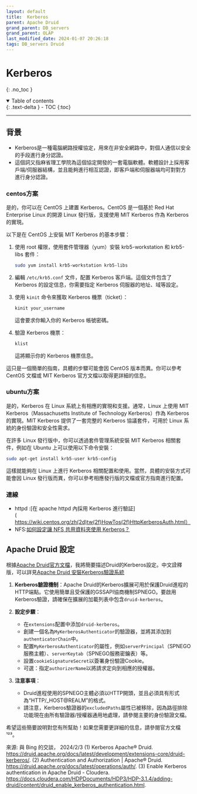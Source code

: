 ```yaml
---
layout: default
title:  Kerberos
parent: Apache Druid
grand_parent: DB_servers
grand_parent: OLAP
last_modified_date: 2024-01-07 20:26:18
tags: DB_servers Druid
---
```


# Kerberos 
{: .no_toc }

<details open markdown="block">
  <summary>
    Table of contents
  </summary>
  {: .text-delta }
- TOC
{:toc}
</details>

---

## 背景

- Kerberos是一種電腦網路授權協定，用來在非安全網路中，對個人通信以安全的手段進行身分認證。
- 這個詞又指麻省理工學院為這個協定開發的一套電腦軟體。軟體設計上採用客戶端/伺服器結構，並且能夠進行相互認證，即客戶端和伺服器端均可對對方進行身分認證。

### centos方案

是的，你可以在 CentOS 上建置 Kerberos。CentOS 是一個基於 Red Hat Enterprise Linux 的開源 Linux 發行版，支援使用 MIT Kerberos 作為 Kerberos 的實現。

以下是在 CentOS 上安裝 MIT Kerberos 的基本步驟：

1. 使用 root 權限，使用套件管理器（yum）安裝 krb5-workstation 和 krb5-libs 套件：

   ```bash
   sudo yum install krb5-workstation krb5-libs
   ```

2. 編輯 `/etc/krb5.conf` 文件，配置 Kerberos 客戶端。這個文件包含了 Kerberos 的設定信息，你需要指定 Kerberos 伺服器的地址、域等設定。

3. 使用 `kinit` 命令來獲取 Kerberos 機票（ticket）：

   ```bash
   kinit your_username
   ```

   這會要求你輸入你的 Kerberos 帳號密碼。

4. 驗證 Kerberos 機票：

   ```bash
   klist
   ```

   這將顯示你的 Kerberos 機票信息。

這只是一個簡單的指南，具體的步驟可能會因 CentOS 版本而異。你可以參考 CentOS 文檔或 MIT Kerberos 官方文檔以取得更詳細的信息。

### ubuntu方案

是的，Kerberos 在 Linux 系統上有相應的實現和支援。通常，Linux 上使用 MIT Kerberos（Massachusetts Institute of Technology Kerberos）作為 Kerberos 的實現。MIT Kerberos 提供了一套完整的 Kerberos 協議套件，可用於 Linux 系統的身份驗證和安全性需求。

在許多 Linux 發行版中，你可以透過套件管理系統安裝 MIT Kerberos 相關套件，例如在 Ubuntu 上可以使用以下命令安裝：

```bash
sudo apt-get install krb5-user krb5-config
```

這樣就能夠在 Linux 上進行 Kerberos 相關配置和使用。當然，具體的安裝方式可能會因 Linux 發行版而異，你可以參考相應發行版的文檔或官方指南進行配置。

### 連線

- httpd :[在 apache httpd 內採用 Kerberos 進行驗証](https://wiki.centos.org/zh(2d)tw(2f)HowTos(2f)HttpKerberosAuth.html）
- NFS:[如何設定讓 NFS 共用資料夾使用 Kerberos？](https://kb.synology.com/zh-tw/DSM/tutorial/how_to_set_up_kerberized_NFS)

## Apache Druid 設定

根據[Apache Druid官方文檔](https://druid.apache.org/docs/latest/development/extensions-core/druid-kerberos/)，我將簡要描述Druid的Kerberos設定。中文詮釋版，可以詳見[Apache Druid 安裝Kerberos驗證系統](./druid_kbr.md)

1. **Kerberos驗證機制**：Apache Druid的Kerberos擴展可用於保護Druid進程的HTTP端點。它使用簡單且受保護的GSSAPI協商機制SPNEGO。要啟用Kerberos驗證，請確保在擴展的加載列表中包含`druid-kerberos`。

2. **設定步驟**：
    - 在`extensions`配置中添加`druid-kerberos`。
    - 創建一個名為`MyKerberosAuthenticator`的驗證器，並將其添加到`authenticatorChain`中。
    - 配置`MyKerberosAuthenticator`的屬性，例如`serverPrincipal`（SPNEGO服務主體）、`serverKeytab`（SPNEGO服務密鑰表）等。
    - 設置`cookieSignatureSecret`以簽署身份驗證Cookie。
    - 可選：指定`authorizerName`以將請求定向到相應的授權器。

3. **注意事項**：
    - Druid進程使用的SPNEGO主體必須以HTTP開頭，並且必須具有形式為“HTTP/_HOST@REALM”的格式。
    - 請注意，Kerberos驗證器的`excludedPaths`屬性已被移除，因為路徑排除功能現在由所有驗證器/授權器通用地處理，請參閱主要的身份驗證文檔。

希望這些簡要說明對您有所幫助！如果您需要更詳細的信息，請參閱官方文檔¹²³。

來源: 與 Bing 的交談， 2024/2/3
(1) Kerberos Apache® Druid. https://druid.apache.org/docs/latest/development/extensions-core/druid-kerberos/.
(2) Authentication and Authorization | Apache® Druid. https://druid.apache.org/docs/latest/operations/auth/.
(3) Enable Kerberos authentication in Apache Druid - Cloudera. https://docs.cloudera.com/HDPDocuments/HDP3/HDP-3.1.4/adding-druid/content/druid_enable_kerberos_authentication.html.
